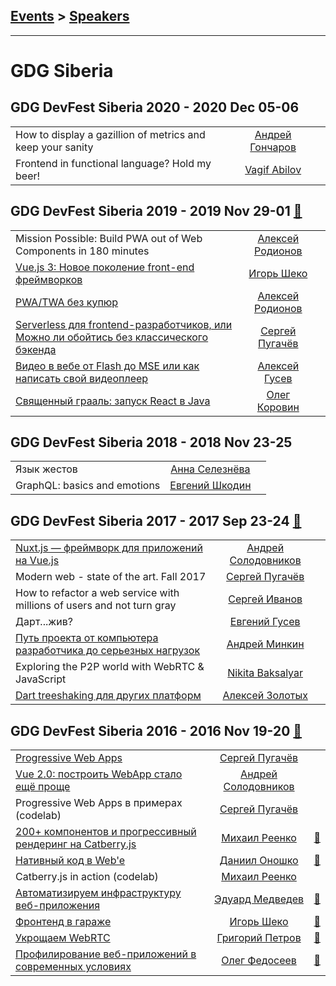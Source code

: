 ## [Events](../README.md) > [Speakers](../speakers.md)
---

# GDG Siberia

## GDG DevFest Siberia 2020 - 2020 Dec 05-06 
| | | |
| --- | :---: | --- |
| How to display a gazillion of metrics and keep your sanity  |  [Андрей Гончаров](../../speakers/Андрей%20Гончаров.md)  |    |
| Frontend in functional language? Hold my beer!  |  [Vagif Abilov](../../speakers/Vagif%20Abilov.md)  |    |
## GDG DevFest Siberia 2019 - 2019 Nov 29-01 [:movie_camera:](https://www.youtube.com/playlist?list=PLINg778NUJCqQurPdtd51OyhQBodLD7Tg)
| | | |
| --- | :---: | --- |
| Mission Possible: Build PWA out of Web Components in 180 minutes  |  [Алексей Родионов](../../speakers/Алексей%20Родионов.md)  |    |
| [Vue.js 3: Новое поколение front-end фреймворков](https://youtu.be/WI94U4MyIIM)  |  [Игорь Шеко](../../speakers/Игорь%20Шеко.md)  |    |
| [PWA&#x2F;TWA без купюр](https://youtu.be/MuEFPsW9B3M)  |  [Алексей Родионов](../../speakers/Алексей%20Родионов.md)  |    |
| [Serverless для frontend-разработчиков, или Можно ли обойтись без классического бэкенда](https://youtu.be/7e-bnJev9Ww)  |  [Сергей Пугачёв](../../speakers/Сергей%20Пугачёв.md)  |    |
| [Видео в вебе от Flash до MSE или как написать свой видеоплеер](https://youtu.be/ZxmELCVweOQ)  |  [Алексей Гусев](../../speakers/Алексей%20Гусев.md)  |    |
| [Священный грааль: запуск React в Java](https://youtu.be/7cbBhcQd5yQ)  |  [Олег Коровин](../../speakers/Олег%20Коровин.md)  |    |
## GDG DevFest Siberia 2018 - 2018 Nov 23-25 
| | | |
| --- | :---: | --- |
| Язык жестов  |  [Анна Селезнёва](../../speakers/Анна%20Селезнёва.md)  |    |
| GraphQL: basics and emotions  |  [Евгений Шкодин](../../speakers/Евгений%20Шкодин.md)  |    |
## GDG DevFest Siberia 2017 - 2017 Sep 23-24 [:movie_camera:](https://www.youtube.com/playlist?list=PLINg778NUJCqlOREzMxiNC4-d_HmN6q8-)
| | | |
| --- | :---: | --- |
| [Nuxt.js — фреймворк для приложений на Vue.js](https://youtu.be/wiAAKLUtPjg)  |  [Андрей Солодовников](../../speakers/Андрей%20Солодовников.md)  |    |
| Modern web - state of the art. Fall 2017  |  [Сергей Пугачёв](../../speakers/Сергей%20Пугачёв.md)  |    |
| How to refactor a web service with millions of users and not turn gray  |  [Сергей Иванов](../../speakers/Сергей%20Иванов.md)  |    |
| Дарт...жив?  |  [Евгений Гусев](../../speakers/Евгений%20Гусев.md)  |    |
| [Путь проекта от компьютера разработчика до серьезных нагрузок](https://youtu.be/cwqDkCDxKeI)  |  [Андрей Минкин](../../speakers/Андрей%20Минкин.md)  |    |
| Exploring the P2P world with WebRTC &amp; JavaScript  |  [Nikita Baksalyar](../../speakers/Nikita%20Baksalyar.md)  |    |
| [Dart treeshaking для других платформ](https://youtu.be/xnZW02hmzbM)  |  [Алексей Золотых](../../speakers/Алексей%20Золотых.md)  |    |
## GDG DevFest Siberia 2016 - 2016 Nov 19-20 [:movie_camera:](https://www.youtube.com/playlist?list=PLINg778NUJCovyoK2HzGiEZnjoL092Kow)
| | | |
| --- | :---: | --- |
| [Progressive Web Apps](https://youtu.be/DDse-mZ9t7w)  |  [Сергей Пугачёв](../../speakers/Сергей%20Пугачёв.md)  |    |
| [Vue 2.0: построить WebApp стало ещё проще](https://youtu.be/JMFuS_Pej_M)  |  [Андрей Солодовников](../../speakers/Андрей%20Солодовников.md)  |    |
| Progressive Web Apps в примерах (codelab)  |  [Сергей Пугачёв](../../speakers/Сергей%20Пугачёв.md)  |    |
| [200+ компонентов и прогрессивный рендеринг на Catberry.js](https://youtu.be/XM4ISiIh39o)  |  [Михаил Реенко](../../speakers/Михаил%20Реенко.md)  | [:notebook:](https://drive.google.com/file/d/0BzDlQCw44XA6dy1vZ2pZSWhtTlE/view)   |
| [Нативный код в Web&#39;e](https://youtu.be/PJq9as0pWmo)  |  [Даниил Оношко](../../speakers/Даниил%20Оношко.md)  | [:notebook:](https://drive.google.com/file/d/0BzDlQCw44XA6ZmRZSHZXR2hfOGc/view)   |
| Catberry.js in action (codelab)  |  [Михаил Реенко](../../speakers/Михаил%20Реенко.md)  |    |
| [Автоматизируем инфраструктуру веб-приложения](https://youtu.be/Ykfyqt9C6xE)  |  [Эдуард Медведев](../../speakers/Эдуард%20Медведев.md)  | [:notebook:](https://drive.google.com/file/d/0BzDlQCw44XA6dWJvODNhWFNsaUE/view)   |
| [Фронтенд в гараже](https://youtu.be/buXyYEy0uyg)  |  [Игорь Шеко](../../speakers/Игорь%20Шеко.md)  | [:notebook:](https://drive.google.com/file/d/0BzDlQCw44XA6WVhMQUhHUV81M3c/view)   |
| [Укрощаем WebRTC](https://youtu.be/XUK-SBRpXv0)  |  [Григорий Петров](../../speakers/Григорий%20Петров.md)  | [:notebook:](https://drive.google.com/file/d/0BzDlQCw44XA6U3dxQkNsRXBwX1E/view)   |
| [Профилирование веб-приложений в современных условиях](https://youtu.be/gl-vESuCD0k)  |  [Олег Федосеев](../../speakers/Олег%20Федосеев.md)  | [:notebook:](https://drive.google.com/file/d/0BzDlQCw44XA6XzBFc3dHRnMtNkU/view)   |
